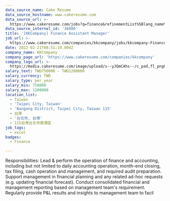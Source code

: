 ```yaml
---
data_source_name: Cake Resume
data_source_hostname: www.cakeresume.com
data_source_url: >-
  https://www.cakeresume.com/jobs?q=finance&refinementList%5Blang_name%5D%5B0%5D=English&refinementList%5Bsalary_type%5D=per_year&range%5Bsalary_range%5D%5Bmin%5D=1000000&page=3
data_source_internal_id: '36880'
title: '[KKCompany] Finance Assistant Manager'
job_url: >-
  https://www.cakeresume.com/companies/kkcompany/jobs/kkcompany-FinanceAssistantManager
date: 2022-02-21T08:51:19.894Z
company_name: KKCompany
company_page_url: 'https://www.cakeresume.com/companies/kkcompany'
company_logo_url: >-
  https://media.cakeresume.com/image/upload/s--yJQmCAhs--/c_pad,fl_png8,h_200,w_200/v1637561973/kxxyllrqxnxut3jg0vup.png
salary_text: TWD750000 - TWD1200000
salary_currency: TWD
salary_type: per_year
salary_min: 750000
salary_max: 1200000
location_list:
  - Taiwan
  - 'Taipei City, Taiwan'
  - 'Nangang District, Taipei City, Taiwan 115'
  - 台灣
  - '台北市, 台灣'
  - 115台灣台北市南港區
job_tags:
  - excel
badges:
  - Finance

---
```


Responsibilities: Lead & perform the operation of finance and accounting, including but not limited to daily accounting operation, month-end closing, tax filing, cash operation and management, and required audit preparation. Support management in financial planning and any related ad-hoc requests (e.g. updating financial forecast). Conduct consolidated financial and management reporting based on management team's requirement. Regularly provide P&L results and insights to management team to facil